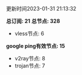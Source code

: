 更新时间2023-01-31 21:13:32

**总订阅: 21**
**总节点: 328**
- vless节点: 6

**google ping有效节点: 15**
- v2ray节点: 8
- trojan节点: 7
